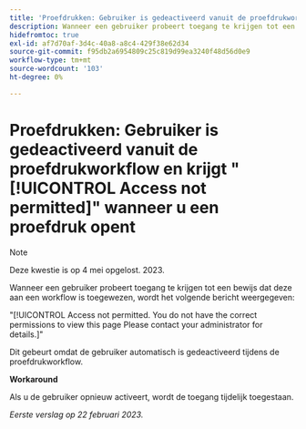```yaml
---
title: 'Proefdrukken: Gebruiker is gedeactiveerd vanuit de proefdrukworkflow en krijgt geen toegang toegestaan als u proefdrukken opent."'
description: Wanneer een gebruiker probeert toegang te krijgen tot een bewijs dat hij of zij aan een werkstroom is toegewezen, ziet hij of zij een bericht Toegang niet toegestaan.
hidefromtoc: true
exl-id: af7d70af-3d4c-40a8-a8c4-429f38e62d34
source-git-commit: f95db2a6954809c25c819d99ea3240f48d56d0e9
workflow-type: tm+mt
source-wordcount: '103'
ht-degree: 0%

---
```


# Proefdrukken: Gebruiker is gedeactiveerd vanuit de proefdrukworkflow en krijgt &quot;[!UICONTROL Access not permitted]&quot; wanneer u een proefdruk opent

<!--This is on both the WF and WFP TOCs-->

>[!NOTE]
>
>Deze kwestie is op 4 mei opgelost. 2023.

Wanneer een gebruiker probeert toegang te krijgen tot een bewijs dat deze aan een workflow is toegewezen, wordt het volgende bericht weergegeven:

&quot;[!UICONTROL Access not permitted. You do not have the correct permissions to view this page Please contact your administrator for details.]&quot;

Dit gebeurt omdat de gebruiker automatisch is gedeactiveerd tijdens de proefdrukworkflow.

**Workaround**

Als u de gebruiker opnieuw activeert, wordt de toegang tijdelijk toegestaan.

_Eerste verslag op 22 februari 2023._
